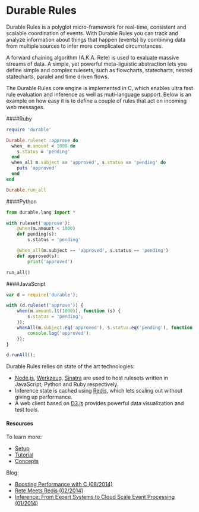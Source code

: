 Durable Rules
=====
Durable Rules is a polyglot micro-framework for real-time, consistent and scalable coordination of events. With Durable Rules you can track and analyze information about things that happen (events) by combining data from multiple sources to infer more complicated circumstances.

A forward chaining algorithm (A.K.A. Rete) is used to evaluate massive streams of data. A simple, yet powerful meta-liguistic abstraction lets you define simple and complex rulesets, such as flowcharts, statecharts, nested statecharts, paralel and time driven flows. 

The Durable Rules core engine is implemented in C, which enables ultra fast rule evaluation and inference as well as muti-language support. Below is an example on how easy it is to define a couple of rules that act on incoming web messages.

####Ruby
```ruby
require 'durable'

Durable.ruleset :approve do
  when_ m.amount < 1000 do
    s.status = 'pending'
  end
  when_all m.subject == 'approved', s.status == 'pending' do
    puts 'approved'
  end
end

Durable.run_all
```
####Python
```python
from durable.lang import *

with ruleset('approve'):
    @when(m.amount < 1000)
    def pending(s):
        s.status = 'pending'

    @when_all(m.subject == 'approved', s.status == 'pending')
    def approved(s):
        print('approved')

run_all()
```
####JavaScript
```javascript
var d = require('durable');

with (d.ruleset('approve')) {
    when(m.amount.lt(1000)), function (s) {
        s.status = 'pending';
    });
    whenAll(m.subject.eq('approved'), s.status.eq('pending'), function (s) {
        console.log('approved');
    });
}

d.runAll();
```


Durable Rules relies on state of the art technologies:

* [Node.js](http://www.nodejs.org), [Werkzeug](http://werkzeug.pocoo.org/), [Sinatra](http://www.sinatrarb.com/) are used to host rulesets written in JavaScript, Python and Ruby respectively.
* Inference state is cached using [Redis](http://www.redis.io), which lets scaling out without giving up performance.
* A web client based on [D3.js](http://www.d3js.org) provides powerful data visualization and test tools.

#### Resources
To learn more:
* [Setup](https://github.com/jruizgit/rules/blob/master/setup.md)
* [Tutorial](https://github.com/jruizgit/rules/blob/master/tutorial.md)
* [Concepts](https://github.com/jruizgit/rules/blob/master/concepts.md)  
 
Blog:
* [Boosting Performance with C (08/2014)](http://jruizblog.com/2014/08/19/boosting-performance-with-c/)
* [Rete Meets Redis (02/2014)](http://jruizblog.com/2014/02/02/rete-meets-redis/)
* [Inference: From Expert Systems to Cloud Scale Event Processing (01/2014)](http://jruizblog.com/2014/01/27/event-processing/)



